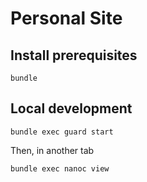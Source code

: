 # Personal Site

## Install prerequisites

    bundle

## Local development

    bundle exec guard start

Then, in another tab

    bundle exec nanoc view
